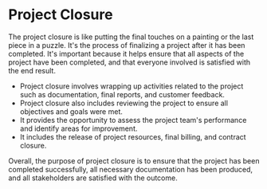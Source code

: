 # Project Closure

The project closure is like putting the final touches on a painting or the last piece in a puzzle. It's the process of finalizing a project after it has been completed. It's important because it helps ensure that all aspects of the project have been completed, and that everyone involved is satisfied with the end result.

* Project closure involves wrapping up activities related to the project such as documentation, final reports, and customer feedback.
* Project closure also includes reviewing the project to ensure all objectives and goals were met.
* It provides the opportunity to assess the project team's performance and identify areas for improvement.
* It includes the release of project resources, final billing, and contract closure.

Overall, the purpose of project closure is to ensure that the project has been completed successfully, all necessary documentation has been produced, and all stakeholders are satisfied with the outcome.
